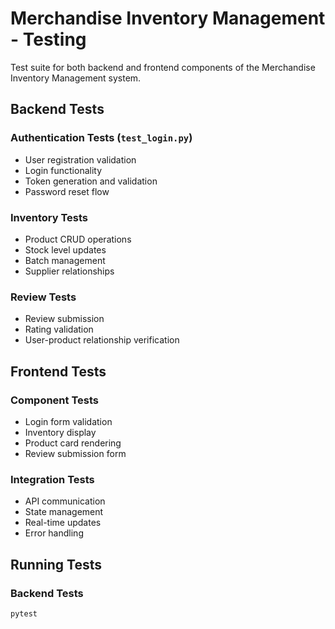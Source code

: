 # Merchandise Inventory Management - Testing

Test suite for both backend and frontend components of the Merchandise Inventory Management system.

## Backend Tests

### Authentication Tests (`test_login.py`)
- User registration validation
- Login functionality
- Token generation and validation
- Password reset flow

### Inventory Tests
- Product CRUD operations
- Stock level updates
- Batch management
- Supplier relationships

### Review Tests
- Review submission
- Rating validation
- User-product relationship verification

## Frontend Tests

### Component Tests
- Login form validation
- Inventory display
- Product card rendering
- Review submission form

### Integration Tests
- API communication
- State management
- Real-time updates
- Error handling

## Running Tests

### Backend Tests
```bash
pytest